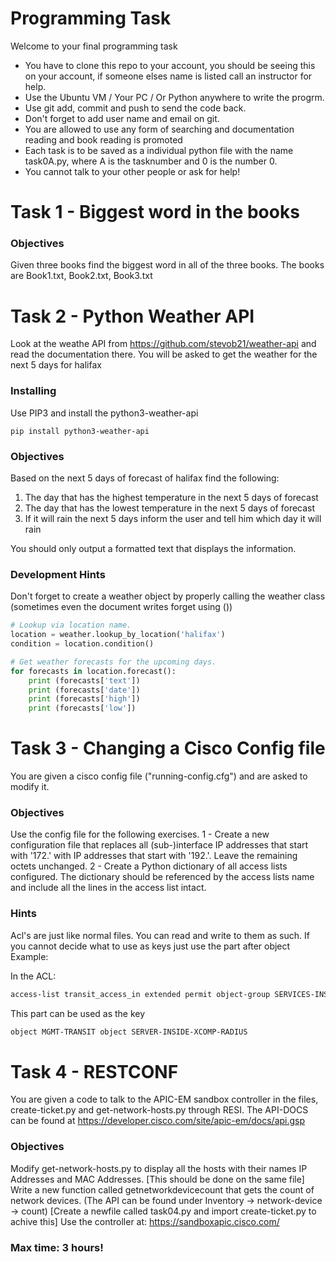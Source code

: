# Programming Task 

Welcome to your final programming task 
  - You have to clone this repo to your account, you should be seeing this on your account, if someone elses name is listed call an instructor for help.
  - Use the Ubuntu VM / Your PC / Or Python anywhere to write the progrm.
  - Use git add, commit and push to send the code back. 
  - Don't forget to add user name and email on git. 
  - You are allowed to use any form of searching and documentation reading and book reading is promoted
  - Each task is to be saved as a individual python file with the name task0A.py, where A is the tasknumber and 0 is the number 0.
  - You cannot talk to your other people or ask for help!


# Task 1 - Biggest word in the books

### Objectives
Given three books find the biggest word in all of the three books. 
The books are Book1.txt, Book2.txt, Book3.txt

# Task 2 - Python Weather API 

Look at the weathe API from https://github.com/stevob21/weather-api and read the documentation there. You will be asked to get the weather for the next 5 days for halifax

### Installing 

Use PIP3 and install the python3-weather-api
```
pip install python3-weather-api
```

### Objectives
Based on the next 5 days of forecast of halifax find the following: 
1. The day that has the highest temperature in the next 5 days of forecast
2. The day that has the lowest temperature in the next 5 days of forecast
3. If it will rain the next 5 days inform the user and tell him which day it will rain

You should only output a formatted text that displays the information.

### Development Hints

Don't forget to create a weather object by properly calling the weather class (sometimes even the document writes forget using ())
```py
# Lookup via location name.
location = weather.lookup_by_location('halifax')
condition = location.condition()

# Get weather forecasts for the upcoming days.
for forecasts in location.forecast():
    print (forecasts['text'])
    print (forecasts['date'])
    print (forecasts['high'])
    print (forecasts['low'])
```

# Task 3 - Changing a Cisco Config file
You are given a cisco config file ("running-config.cfg") and are asked to modify it. 

### Objectives
Use the config file for the following exercises.
1 - Create a new configuration file that replaces all (sub-)interface IP addresses that start with '172.' with IP addresses that start with '192.'. Leave the remaining octets unchanged. 
2 - Create a Python dictionary of all access lists configured. The dictionary should be referenced by the access lists name and include all the lines in the access list intact.

### Hints
Acl's are just like normal files. You can read and write to them as such.
If you cannot decide what to use as keys just use the part after object
Example: 

In the ACL:
```sh
access-list transit_access_in extended permit object-group SERVICES-INSIDE-XCOMP-RADIUS object MGMT-TRANSIT object SERVER-INSIDE-XCOMP-RADIUS 
```
This part can be used as the key
```sh
object MGMT-TRANSIT object SERVER-INSIDE-XCOMP-RADIUS
```
# Task 4 - RESTCONF 
You are given a code to talk to the APIC-EM sandbox controller in the files, create-ticket.py and get-network-hosts.py through RESI. 
The API-DOCS can be found at https://developer.cisco.com/site/apic-em/docs/api.gsp

### Objectives
Modify get-network-hosts.py to display all the hosts with their names IP Addresses  and MAC Addresses. [This should be done on the same file]
Write a new function called getnetworkdevicecount that gets the count of network devices. (The API can be found under Inventory -> network-device -> count)
[Create a newfile called task04.py and import create-ticket.py to achive this]
Use the controller at: https://sandboxapic.cisco.com/

### Max time: 3 hours!

